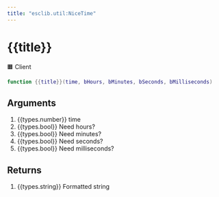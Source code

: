 ```yaml
---
title: "esclib.util:NiceTime"
---
```

# {{title}}
🟧 Client

``` lua
function {{title}}(time, bHours, bMinutes, bSeconds, bMilliseconds)
```

## Arguments
1. {{types.number}} time
2. {{types.bool}} Need hours?
3. {{types.bool}} Need minutes?
4. {{types.bool}} Need seconds?
5. {{types.bool}} Need milliseconds?

## Returns
1. {{types.string}} Formatted string
